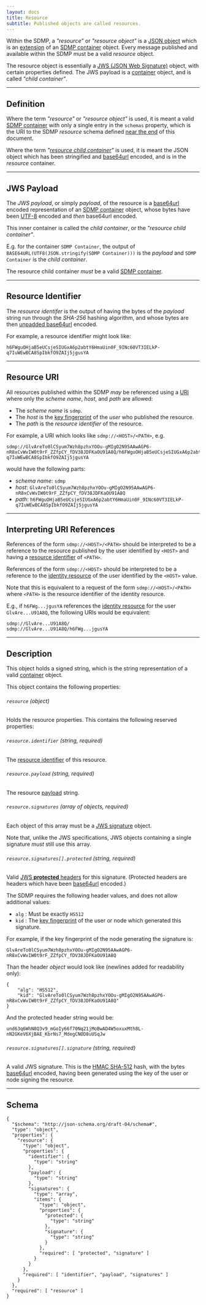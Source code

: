 ```yaml
---
layout: docs
title: Resource
subtitle: Published objects are called resources.
---
```



Within the SDMP, a *"resource"* or *"resource object"* is a
[JSON object](http://json.org/) which is an
[extension](/container#container-extension) of an
[SDMP container](/container) object. Every message published and
available within the SDMP must be a valid *resource* object.

The resource object is essentially a [JWS (JSON Web Signature)][jws]
object, with certain properties defined. The JWS payload is a
[container](/container) object, and is called *"child container"*.

---

## Definition

Where the term *"resource"* or *"resource object"* is used, it is meant a valid
[SDMP container](/container) with only a single entry in the `schemas` property,
which is the URI to the SDMP *resource* schema defined
[near the end](#json-schema) of this document.

Where the term *"[resource child container](#child-container)"* is used,
it is meant the JSON object which has been stringified and
[base64url][base64] encoded, and is in the *resource* container.

---

## JWS Payload

The *JWS payload*, or simply *payload*, of the resource is a
[base64url][base64] encoded representation of an [SDMP container](/container)
object, whose bytes have been [UTF-8](http://www.utf-8.com/)
encoded and *then* base64url encoded.

This inner container is called the *child container*, or
the *"resource child container"*.

E.g. for the container `SDMP Container`, the output of
`BASE64URL(UTF8(JSON.stringify(SDMP Container)))` is
the *payload* and `SDMP Container` is the *child container*.

The resource child container *must* be a valid [SDMP container](/container).

---

## Resource Identifier

The *resource identifer* is the output of having the bytes of the
*payload* string run through the *SHA-256* hashing algorithm,
and whose bytes are then [unpadded base64url][base64] encoded.

For example, a resource identifier might look like:

    h6FWguOHjaB5eUCsjeSIUGxA6p2abtY6HmaUin0F_9INc60VT3IELkP-q7IuWEwBCA8SpIbkfO9ZAIj5jgusYA

---

## Resource URI

All resources published within the SDMP *may* be referenced using a
[URI](https://tools.ietf.org/html/rfc3986) where only the *scheme name*,
*host*, and *path* are allowed:

* The *scheme name* is `sdmp`.
* The *host* is the [key fingerprint](/cryptography#key-fingerprint)
  of the *user* who published the resource.
* The *path* is the *resource identifier* of the resource.

For example, a URI which looks like `sdmp://<HOST>/<PATH>`, e.g.

    sdmp://GlvAreTo0lCSyum7Wzh8pzhxYOOu-gMIgO2N95AAwAGP6-nR8xCvWvIW0t9rF_ZZfpCY_fDV38JDFKaOU91A8Q/h6FWguOHjaB5eUCsjeSIUGxA6p2abtY6HmaUin0F_9INc60VT3IELkP-q7IuWEwBCA8SpIbkfO9ZAIj5jgusYA

would have the following parts:

* *schema name*: `sdmp`
* *host*: `GlvAreTo0lCSyum7Wzh8pzhxYOOu-gMIgO2N95AAwAGP6-nR8xCvWvIW0t9rF_ZZfpCY_fDV38JDFKaOU91A8Q`
* *path*: `h6FWguOHjaB5eUCsjeSIUGxA6p2abtY6HmaUin0F_9INc60VT3IELkP-q7IuWEwBCA8SpIbkfO9ZAIj5jgusYA`

---

## Interpreting URI References

References of the form `sdmp://<HOST>/<PATH>` should be interpreted to
be a reference to the resource published by the user identified by `<HOST>`
and having a [resource identifier](#resource-identifier) of `<PATH>`.

References of the form `sdmp://<HOST>` should be interpreted to be a
reference to the [identity resource](/schema/identity) of the user identified by
the `<HOST>` value.

Note that this is equivalent to a request of the form `sdmp://<HOST>/<PATH>`
where `<PATH>` is the resource identifier of the identity resource.

E.g., if `h6FWg...jgusYA` references the [identity resource](/schema/identity)
for the user `GlvAre...U91A8Q`, the following URIs would be equivalent:

    sdmp://GlvAre...U91A8Q/
    sdmp://GlvAre...U91A8Q/h6FWg...jgusYA

---

## Description

This object holds a signed string, which is the string representation
of a valid [container](/container) object.

This object contains the following properties:

###### `resource` *(object)*

Holds the resource properties. This contains the following reserved properties:

###### `resource.identifier` *(string, required)*

The [resource identifier](#resource-identifier) of this resource.

###### `resource.payload` *(string, required)*

The resource [payload](#jws-payload) string.

###### `resource.signatures` *(array of objects, required)*

Each object of this array must be a [JWS signature][jws_json_serialize] object.

Note that, unlike the JWS specifications, JWS objects containing a single
signature *must* still use this array.

###### `resource.signatures[].protected` *(string, required)*

Valid [JWS **protected** headers][jws_headers] for this signature. (Protected
headers are headers which have been [base64url][base64] encoded.)

The SDMP requires the following header values, and does not
allow additional values:

* `alg` : Must be exactly `HS512`
* `kid` : The [key fingerprint](/cryptography#key-fingerprint) of the
  user or node which generated this signature.

For example, if the key fingerprint of the node generating the signature is:

	GlvAreTo0lCSyum7Wzh8pzhxYOOu-gMIgO2N95AAwAGP6-nR8xCvWvIW0t9rF_ZZfpCY_fDV38JDFKaOU91A8Q

Than the header *object* would look like (newlines added for readability only):

	{
		"alg": "HS512",
		"kid": "GlvAreTo0lCSyum7Wzh8pzhxYOOu-gMIgO2N95AAwAGP6-nR8xCvWvIW0t9rF_ZZfpCY_fDV38JDFKaOU91A8Q"
	}

And the protected header string would be:

	und63q6WhN8Q3v9_mGoIy66f70Nq21jMoBwAD4W5oxuxMth8L-nN2GKeV6XjBAE_KbrNs7_MdegCNOD8uUSqJw

###### `resource.signatures[].signature` *(string, required)*

A valid JWS signature. This is the [HMAC SHA-512][hmac_sha2] hash, with
the bytes [base64url][base64] encoded, having been generated using the
key of the user or node signing the resource.

---

## Schema

	{
	  "$schema": "http://json-schema.org/draft-04/schema#",
	  "type": "object",
	  "properties": {
	    "resource": {
	      "type": "object",
	      "properties": {
	        "identifier": {
	          "type": "string"
	        },
	        "payload": {
	          "type": "string"
	        },
	        "signatures": {
	          "type": "array",
	          "items": {
	            "type": "object",
	            "properties": {
	              "protected": {
	                "type": "string"
	              },
	              "signature": {
	                "type": "string"
	              }
	            },
	            "required": [ "protected", "signature" ]
	          }
	        }
	      },
	      "required": [ "identifier", "payload", "signatures" ]
	    }
	  },
	  "required": [ "resource" ]
	}


[jws]: http://self-issued.info/docs/draft-ietf-jose-json-web-signature.html
[base64]: https://tools.ietf.org/html/rfc4648#section-5
[jws_json_serialize]: http://self-issued.info/docs/draft-ietf-jose-json-web-signature.html#GeneralJSONSerialization
[hmac_sha2]: https://tools.ietf.org/html/rfc7518#section-3.2
[jws_headers]: http://self-issued.info/docs/draft-ietf-jose-json-web-signature.html#rfc.section.4
